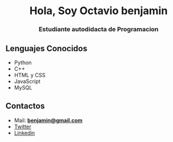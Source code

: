 <h1 align="center">Hola, Soy Octavio benjamin</h1>
<h3 align="center">Estudiante autodidacta de Programacion</h3>

<h2>Lenguajes Conocidos</h2>

- Python
- C++
- HTML y CSS
- JavaScript
- MySQL

<h2> Contactos </h2>

- Mail: **benjamin@gmail.com**
- [Twitter](twitter.com/Benjxmin_ )
- [Linkedin](https://www.linkedin.com/in/octavio-benjamin-mendez-4b5633195/)
